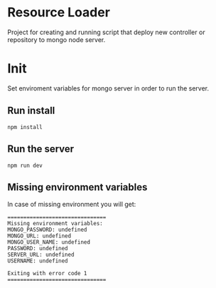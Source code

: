 # Resource Loader
Project for creating and running script that deploy new controller or repository to mongo node server.

# Init
Set enviroment variables for mongo server in order to run the server.

## Run install
    npm install

## Run the server
    npm run dev

## Missing environment variables
In case of missing environment you will get:

    ===============================
    Missing environment variables:
    MONGO_PASSWORD: undefined
    MONGO_URL: undefined
    MONGO_USER_NAME: undefined
    PASSWORD: undefined
    SERVER_URL: undefined
    USERNAME: undefined

    Exiting with error code 1
    ===============================